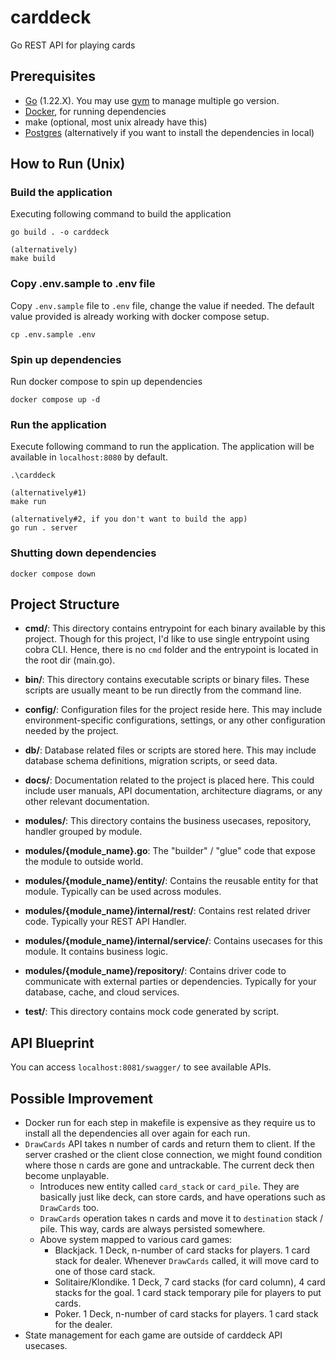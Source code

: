 # carddeck
Go REST API for playing cards

## Prerequisites
- [Go](https://go.dev/dl/) (1.22.X). You may use [gvm](https://github.com/moovweb/gvm) to manage multiple go version.
- [Docker](https://docs.docker.com/engine/install/), for running dependencies
- make (optional, most unix already have this)
- [Postgres](https://www.postgresql.org/download/) (alternatively if you want to install the dependencies in local)

## How to Run (Unix)

### Build the application
Executing following command to build the application

```
go build . -o carddeck

(alternatively)
make build
```

### Copy .env.sample to .env file
Copy `.env.sample` file to `.env` file, change the value if needed. The default value provided is already working with docker compose setup.
```
cp .env.sample .env
```

### Spin up dependencies
Run docker compose to spin up dependencies
```
docker compose up -d
```

### Run the application
Execute following command to run the application. The application will be available in `localhost:8080` by default.
```
.\carddeck

(alternatively#1) 
make run

(alternatively#2, if you don't want to build the app) 
go run . server
```

### Shutting down dependencies
```
docker compose down
```

## Project Structure

- **cmd/**: This directory contains entrypoint for each binary available by this project. Though for this project, I'd like to use single entrypoint using cobra CLI. Hence, there is no `cmd` folder and the entrypoint is located in the root dir (main.go).

- **bin/**: This directory contains executable scripts or binary files. These scripts are usually meant to be run directly from the command line.

- **config/**: Configuration files for the project reside here. This may include environment-specific configurations, settings, or any other configuration needed by the project.

- **db/**: Database related files or scripts are stored here. This may include database schema definitions, migration scripts, or seed data.

- **docs/**: Documentation related to the project is placed here. This could include user manuals, API documentation, architecture diagrams, or any other relevant documentation.

- **modules/**: This directory contains the business usecases, repository, handler grouped by module.

- **modules/{module_name}.go**: The "builder" / "glue" code that expose the module to outside world.

- **modules/{module_name}/entity/**: Contains the reusable entity for that module. Typically can be used across modules.

- **modules/{module_name}/internal/rest/**: Contains rest related driver code. Typically your REST API Handler.

- **modules/{module_name}/internal/service/**: Contains usecases for this module. It contains business logic.

- **modules/{module_name}/repository/**: Contains driver code to communicate with external parties or dependencies. Typically for your database, cache, and cloud services.

- **test/**: This directory contains mock code generated by script.


## API Blueprint

You can access `localhost:8081/swagger/` to see available APIs.

## Possible Improvement

* Docker run for each step in makefile is expensive as they require us to install all the dependencies all over again for each run.
* `DrawCards` API takes n number of cards and return them to client. If the server crashed or the client close connection, we might found condition where those n cards are gone and untrackable. The current deck then become unplayable.
  * Introduces new entity called `card_stack` or `card_pile`. They are basically just like deck, can store cards, and have operations such as `DrawCards` too.
  * `DrawCards` operation takes n cards and move it to `destination` stack / pile. This way, cards are always persisted somewhere.
  * Above system mapped to various card games:
    * Blackjack. 1 Deck, n-number of card stacks for players. 1 card stack for dealer. Whenever `DrawCards` called, it will move card to one of those card stack.
    * Solitaire/Klondike. 1 Deck, 7 card stacks (for card column), 4 card stacks for the goal. 1 card stack temporary pile for players to put cards.
    * Poker. 1 Deck, n-number of card stacks for players. 1 card stack for the dealer.
* State management for each game are outside of carddeck API usecases.
